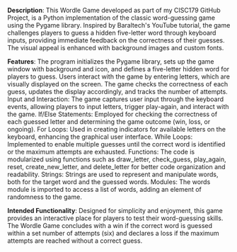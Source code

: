 **Description**:
This Wordle Game developed as part of my CISC179 GitHub Project, is a Python implementation of the classic word-guessing game using the Pygame library. Inspired by Baraltech's YouTube tutorial, the game challenges players to guess a hidden five-letter word through keyboard inputs, providing immediate feedback on the correctness of their guesses. The visual appeal is enhanced with background images and custom fonts.

**Features**:
The program initializes the Pygame library, sets up the game window with background and icon, and defines a five-letter hidden word for players to guess. Users interact with the game by entering letters, which are visually displayed on the screen. The game checks the correctness of each guess, updates the display accordingly, and tracks the number of attempts.
Input and Interaction: The game captures user input through the keyboard events, allowing players to input letters, trigger play-again, and interact with the game.
If/Else Statements: Employed for checking the correctness of each guessed letter and determining the game outcome (win, loss, or ongoing).
For Loops: Used in creating indicators for available letters on the keyboard, enhancing the graphical user interface.
While Loops: Implemented to enable multiple guesses until the correct word is identified or the maximum attempts are exhausted.
Functions: The code is modularized using functions such as draw_letter, check_guess, play_again, reset, create_new_letter, and delete_letter for better code organization and readability.
Strings: Strings are used to represent and manipulate words, both for the target word and the guessed words.
Modules: The words module is imported to access a list of words, adding an element of randomness to the game.

**Intended Functionality**:
Designed for simplicity and enjoyment, this game provides an interactive place for players to test their word-guessing skills. The Wordle Game concludes with a win if the correct word is guessed within a set number of attempts (six)  and declares a loss if the maximum attempts are reached without a correct guess.

